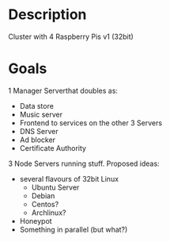 # Description

Cluster with 4 Raspberry Pis v1 (32bit)

# Goals

1 Manager Serverthat doubles as:
- Data store
- Music server
- Frontend to services on the other 3 Servers
- DNS Server
- Ad blocker
- Certificate Authority

3 Node Servers running stuff. Proposed ideas:
- several flavours of 32bit Linux
  - Ubuntu Server
  - Debian
  - Centos?
  - Archlinux?
- Honeypot
- Something in parallel (but what?)
